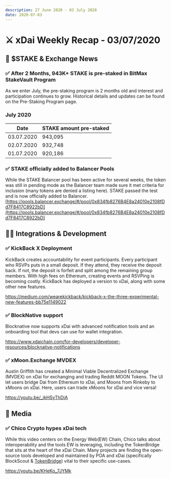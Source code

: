 ```yaml
---
description: 27 June 2020 - 03 July 2020
date: 2020-07-03
---
```


# ⚔️ xDai Weekly Recap - 03/07/2020

## :satellite: $STAKE & Exchange News

### ✅ After 2 Months, 943K+ STAKE is pre-staked in BitMax StakeVault Program

As we enter July, the pre-staking program is 2 months old and interest and participation continues to grow. Historical details and updates can be found on the Pre-Staking Program page.

### July 2020

| Date       | STAKE amount pre-staked |
| ---------- | ----------------------- |
| 03.07.2020 | 943,095                 |
| 02.07.2020 | 932,748                 |
| 01.07.2020 | 920,186                 |

### ✅ STAKE officially added to Balancer Pools

While the STAKE Balancer pool has been active for several weeks, the token was still in pending mode as the Balancer team made sure it met criteria for inclusion (many tokens are denied a listing here).  STAKE passed the test and is now officially added to Balancer.\
[https://pools.balancer.exchange/#/pool/0x834fb8276B4E8a24010e2108fDd7F8417C8922bD](https://pools.balancer.exchange/#/pool/0x834fb8276B4E8a24010e2108fDd7F8417C8922bD)

## 👷‍♀️ Integrations & Development

### ✅ KickBack X Deployment

KickBack creates accountability for event participants. Every participant who RSVPs puts in a small deposit. If they attend, they receive the deposit back. If not, the deposit is forfeit and split among the remaining group members. With high fees on Ethereum, creating events and RSVPing is becoming costly. KickBack has deployed a version to xDai, along with some other new features.

https://medium.com/wearekickback/kickback-x-the-three-experimental-new-features-bb75e1149022

### ✅ BlockNative support

Blocknative now supports xDai with advanced notification tools and an onboarding tool that devs can use for wallet integration.

https://www.xdaichain.com/for-developers/developer-resources/blocknative-notifications

### ✅ xMoon.Exchange MVDEX

Austin Griffith has created a Minimal Viable Decentralized Exchange (MVDEX) on xDai for exchanging and trading Reddit MOON Tokens. The UI let users bridge Dai from Ethereum to xDai, and Moons from Rinkeby to xMoons on xDai. Here, users can trade xMoons for xDai and vice versa! 

https://youtu.be/_ikHSyThDiA

## :newspaper: Media

### ✅ Chico Crypto hypes xDai tech

While this video centers on the Energy Web(EW) Chain, Chico talks about interoperability and the tools EW is leveraging, including the TokenBridge that sits at the heart of the xDai Chain. Many projects are finding the open-source tools developed and maintained by POA and xDai (specifically BlockScout & [TokenBridge](https://docs.tokenbridge.net/)) vital to their specific use-cases.

https://youtu.be/KHeKo_7JYMk



